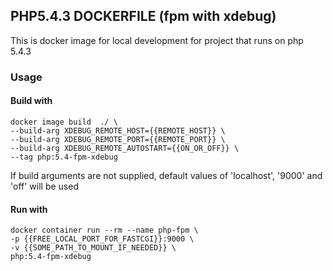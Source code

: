 ## PHP5.4.3 DOCKERFILE (fpm with xdebug)

This is docker image for local development for project that runs on php 5.4.3

### Usage

#### Build with 
    
    docker image build  ./ \
    --build-arg XDEBUG_REMOTE_HOST={{REMOTE_HOST}} \
    --build-arg XDEBUG_REMOTE_PORT={{REMOTE_PORT}} \
    --build-arg XDEBUG_REMOTE_AUTOSTART={{ON_OR_OFF}} \
    --tag php:5.4-fpm-xdebug
    
If build arguments are not supplied, default values of 'localhost', '9000' and 'off' will be used

#### Run with

    docker container run --rm --name php-fpm \
    -p {{FREE_LOCAL_PORT_FOR_FASTCGI}}:9000 \
    -v {{SOME_PATH_TO_MOUNT_IF_NEEDED}} \
    php:5.4-fpm-xdebug
